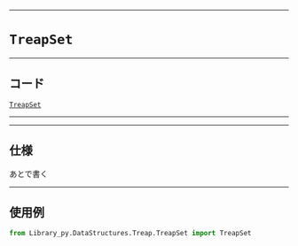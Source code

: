 _____

# `TreapSet`

_____

## コード

[`TreapSet`](https://github.com/titan-23/Library_py/blob/main/DataStructures/Treap/TreapSet.py)
<!-- code=https://github.com/titan-23/Library_py/blob/main/DataStructures\Treap\TreapSet.py -->

_____


_____

## 仕様

あとで書く

_____

## 使用例

```python
from Library_py.DataStructures.Treap.TreapSet import TreapSet

```
